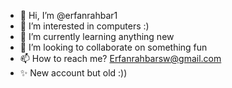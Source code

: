 - 👋 Hi, I’m @erfanrahbar1
- 👀 I’m interested in computers :)
- 🌱 I’m currently learning anything new 
- 💞️ I’m looking to collaborate on something fun
- 📫 How to reach me? Erfanrahbarsw@gmail.com
- ✨ New account but old :))
<!---
erfanrahbar1/erfanrahbar1 is a ✨ special ✨ repository because its `README.md` (this file) appears on your GitHub profile.
You can click the Preview link to take a look at your changes.
--->
